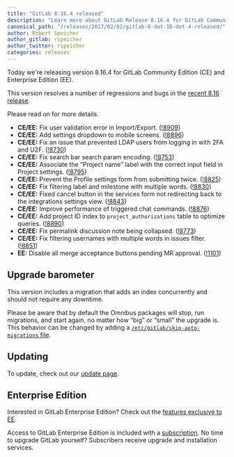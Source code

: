 ```yaml
---
title: "GitLab 8.16.4 released"
description: "Learn more about GitLab Release 8.16.4 for GitLab Community Edition (CE) and Enterprise Edition (EE)"
canonical_path: "/releases/2017/02/02/gitlab-8-dot-16-dot-4-released/"
author: Robert Speicher
author_gitlab: rspeicher
author_twitter: rspeicher
categories: releases
---
```


Today we're releasing version 8.16.4 for GitLab Community Edition (CE) and
Enterprise Edition (EE).

This version resolves a number of regressions and bugs in the [recent 8.16
release](/releases/2017/01/22/gitlab-8-16-released/).

Please read on for more details.

<!-- more -->

- **CE/EE:** Fix user validation error in Import/Export. ([!8909])
- **CE/EE:** Add settings dropdown to mobile screens. ([!8896])
- **CE/EE:** Fix an issue that prevented LDAP users from logging in with 2FA and U2F.
  ([!8730])
- **CE/EE:** Fix search bar search param encoding. ([!8753])
- **CE/EE:** Associate the “Project name” label with the correct input field in Project
  settings. ([!8795])
- **CE/EE:** Prevent the Profile settings form from submitting twice. ([!8825])
- **CE/EE:** Fix filtering label and milestone with multiple words. ([!8830])
- **CE/EE:** Fixed cancel button in the services form not redirecting back to the
  integrations settings view. ([!8843])
- **CE/EE:** Improve performance of triggered chat commands. ([!8876])
- **CE/EE:** Add project ID index to `project_authorizations` table to optimize queries.
  ([!8890])
- **CE/EE:** Fix permalink discussion note being collapsed. ([!8773])
- **CE/EE:** Fix filtering usernames with multiple words in issues filter. ([!8851])
- **EE:** Disable all merge acceptance buttons pending MR approval. ([!1101])

[!8909]: https://gitlab.com/gitlab-org/gitlab-ce/merge_requests/8909
[!8896]: https://gitlab.com/gitlab-org/gitlab-ce/merge_requests/8896
[!8730]: https://gitlab.com/gitlab-org/gitlab-ce/merge_requests/8730
[!8753]: https://gitlab.com/gitlab-org/gitlab-ce/merge_requests/8753
[!8795]: https://gitlab.com/gitlab-org/gitlab-ce/merge_requests/8795
[!8825]: https://gitlab.com/gitlab-org/gitlab-ce/merge_requests/8825
[!8830]: https://gitlab.com/gitlab-org/gitlab-ce/merge_requests/8830
[!8843]: https://gitlab.com/gitlab-org/gitlab-ce/merge_requests/8843
[!8847]: https://gitlab.com/gitlab-org/gitlab-ce/merge_requests/8847
[!8876]: https://gitlab.com/gitlab-org/gitlab-ce/merge_requests/8876
[!8890]: https://gitlab.com/gitlab-org/gitlab-ce/merge_requests/8890
[!8773]: https://gitlab.com/gitlab-org/gitlab-ce/merge_requests/8773
[!8851]: https://gitlab.com/gitlab-org/gitlab-ce/merge_requests/8851
[!8926]: https://gitlab.com/gitlab-org/gitlab-ce/merge_requests/8926
[!8729]: https://gitlab.com/gitlab-org/gitlab-ce/merge_requests/8729
[!1101]: https://gitlab.com/gitlab-org/gitlab-ee/merge_requests/1101
[!1122]: https://gitlab.com/gitlab-org/gitlab-ee/merge_requests/1122

## Upgrade barometer

This version includes a migration that adds an index concurrently and should
not require any downtime.

Please be aware that by default the Omnibus packages will stop, run migrations,
and start again, no matter how “big” or “small” the upgrade is. This behavior
can be changed by adding a [`/etc/gitlab/skip-auto-migrations`
file](http://doc.gitlab.com/omnibus/update/README.html).

## Updating

To update, check out our [update page](/update/).

## Enterprise Edition

Interested in GitLab Enterprise Edition? Check out the [features exclusive to
EE](/pricing/).

Access to GitLab Enterprise Edition is included with a [subscription](/pricing/).
No time to upgrade GitLab yourself? Subscribers receive upgrade and installation
services.
